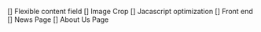 [] Flexible content field
[] Image Crop
[] Jacascript optimization
[] Front end
	[] News Page
	[] About Us Page
	